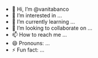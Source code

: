- 👋 Hi, I’m @vanitabanco
- 👀 I’m interested in ...
- 🌱 I’m currently learning ...
- 💞️ I’m looking to collaborate on ...
- 📫 How to reach me ...
- 😄 Pronouns: ...
- ⚡ Fun fact: ...

<!---
vanitabanco/vanitabanco is a ✨ special ✨ repository because its `README.md` (this file) appears on your GitHub profile.
You can click the Preview link to take a look at your changes.
--->
